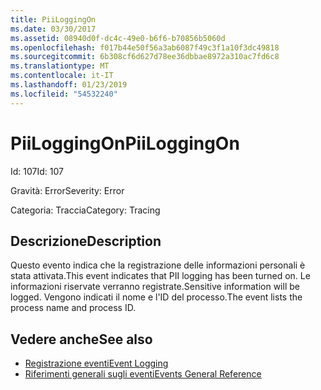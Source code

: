```yaml
---
title: PiiLoggingOn
ms.date: 03/30/2017
ms.assetid: 08940d0f-dc4c-49e0-b6f6-b70856b5060d
ms.openlocfilehash: f017b44e50f56a3ab6087f49c3f1a10f3dc49818
ms.sourcegitcommit: 6b308cf6d627d78ee36dbbae8972a310ac7fd6c8
ms.translationtype: MT
ms.contentlocale: it-IT
ms.lasthandoff: 01/23/2019
ms.locfileid: "54532240"
---
```

# <a name="piiloggingon"></a><span data-ttu-id="e7c94-102">PiiLoggingOn</span><span class="sxs-lookup"><span data-stu-id="e7c94-102">PiiLoggingOn</span></span>
<span data-ttu-id="e7c94-103">Id: 107</span><span class="sxs-lookup"><span data-stu-id="e7c94-103">Id: 107</span></span>  
  
 <span data-ttu-id="e7c94-104">Gravità: Error</span><span class="sxs-lookup"><span data-stu-id="e7c94-104">Severity: Error</span></span>  
  
 <span data-ttu-id="e7c94-105">Categoria: Traccia</span><span class="sxs-lookup"><span data-stu-id="e7c94-105">Category: Tracing</span></span>  
  
## <a name="description"></a><span data-ttu-id="e7c94-106">Descrizione</span><span class="sxs-lookup"><span data-stu-id="e7c94-106">Description</span></span>  
 <span data-ttu-id="e7c94-107">Questo evento indica che la registrazione delle informazioni personali è stata attivata.</span><span class="sxs-lookup"><span data-stu-id="e7c94-107">This event indicates that PII logging has been turned on.</span></span> <span data-ttu-id="e7c94-108">Le informazioni riservate verranno registrate.</span><span class="sxs-lookup"><span data-stu-id="e7c94-108">Sensitive information will be logged.</span></span> <span data-ttu-id="e7c94-109">Vengono indicati il nome e l'ID del processo.</span><span class="sxs-lookup"><span data-stu-id="e7c94-109">The event lists the process name and process ID.</span></span>  
  
## <a name="see-also"></a><span data-ttu-id="e7c94-110">Vedere anche</span><span class="sxs-lookup"><span data-stu-id="e7c94-110">See also</span></span>
- [<span data-ttu-id="e7c94-111">Registrazione eventi</span><span class="sxs-lookup"><span data-stu-id="e7c94-111">Event Logging</span></span>](../../../../../docs/framework/wcf/diagnostics/event-logging/index.md)
- [<span data-ttu-id="e7c94-112">Riferimenti generali sugli eventi</span><span class="sxs-lookup"><span data-stu-id="e7c94-112">Events General Reference</span></span>](../../../../../docs/framework/wcf/diagnostics/event-logging/events-general-reference.md)
